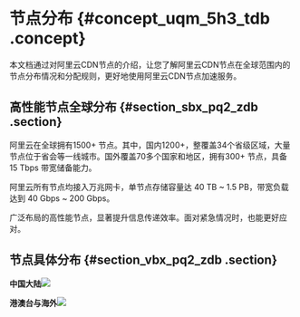 # 节点分布 {#concept_uqm_5h3_tdb .concept}

本文档通过对阿里云CDN节点的介绍，让您了解阿里云CDN节点在全球范围内的节点分布情况和分配规则，更好地使用阿里云CDN节点加速服务。

## 高性能节点全球分布 {#section_sbx_pq2_zdb .section}

阿里云在全球拥有1500+ 节点。其中，国内1200+，整覆盖34个省级区域，大量节点位于省会等一线城市。国外覆盖70多个国家和地区，拥有300+ 节点，具备 15 Tbps 带宽储备能力。

阿里云所有节点均接入万兆网卡，单节点存储容量达 40 TB ~ 1.5 PB，带宽负载达到 40 Gbps ~ 200 Gbps。

广泛布局的高性能节点，显著提升信息传递效率。面对紧急情况时，也能更好应对。

## 节点具体分布 {#section_vbx_pq2_zdb .section}

**中国大陆**![](http://static-aliyun-doc.oss-cn-hangzhou.aliyuncs.com/assets/img/5099/155229794632399_zh-CN.png)

**港澳台与海外**![](http://static-aliyun-doc.oss-cn-hangzhou.aliyuncs.com/assets/img/5099/155229794632402_zh-CN.png)

